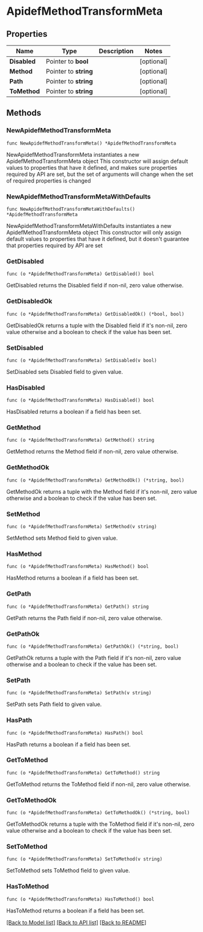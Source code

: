 # ApidefMethodTransformMeta

## Properties

Name | Type | Description | Notes
------------ | ------------- | ------------- | -------------
**Disabled** | Pointer to **bool** |  | [optional] 
**Method** | Pointer to **string** |  | [optional] 
**Path** | Pointer to **string** |  | [optional] 
**ToMethod** | Pointer to **string** |  | [optional] 

## Methods

### NewApidefMethodTransformMeta

`func NewApidefMethodTransformMeta() *ApidefMethodTransformMeta`

NewApidefMethodTransformMeta instantiates a new ApidefMethodTransformMeta object
This constructor will assign default values to properties that have it defined,
and makes sure properties required by API are set, but the set of arguments
will change when the set of required properties is changed

### NewApidefMethodTransformMetaWithDefaults

`func NewApidefMethodTransformMetaWithDefaults() *ApidefMethodTransformMeta`

NewApidefMethodTransformMetaWithDefaults instantiates a new ApidefMethodTransformMeta object
This constructor will only assign default values to properties that have it defined,
but it doesn't guarantee that properties required by API are set

### GetDisabled

`func (o *ApidefMethodTransformMeta) GetDisabled() bool`

GetDisabled returns the Disabled field if non-nil, zero value otherwise.

### GetDisabledOk

`func (o *ApidefMethodTransformMeta) GetDisabledOk() (*bool, bool)`

GetDisabledOk returns a tuple with the Disabled field if it's non-nil, zero value otherwise
and a boolean to check if the value has been set.

### SetDisabled

`func (o *ApidefMethodTransformMeta) SetDisabled(v bool)`

SetDisabled sets Disabled field to given value.

### HasDisabled

`func (o *ApidefMethodTransformMeta) HasDisabled() bool`

HasDisabled returns a boolean if a field has been set.

### GetMethod

`func (o *ApidefMethodTransformMeta) GetMethod() string`

GetMethod returns the Method field if non-nil, zero value otherwise.

### GetMethodOk

`func (o *ApidefMethodTransformMeta) GetMethodOk() (*string, bool)`

GetMethodOk returns a tuple with the Method field if it's non-nil, zero value otherwise
and a boolean to check if the value has been set.

### SetMethod

`func (o *ApidefMethodTransformMeta) SetMethod(v string)`

SetMethod sets Method field to given value.

### HasMethod

`func (o *ApidefMethodTransformMeta) HasMethod() bool`

HasMethod returns a boolean if a field has been set.

### GetPath

`func (o *ApidefMethodTransformMeta) GetPath() string`

GetPath returns the Path field if non-nil, zero value otherwise.

### GetPathOk

`func (o *ApidefMethodTransformMeta) GetPathOk() (*string, bool)`

GetPathOk returns a tuple with the Path field if it's non-nil, zero value otherwise
and a boolean to check if the value has been set.

### SetPath

`func (o *ApidefMethodTransformMeta) SetPath(v string)`

SetPath sets Path field to given value.

### HasPath

`func (o *ApidefMethodTransformMeta) HasPath() bool`

HasPath returns a boolean if a field has been set.

### GetToMethod

`func (o *ApidefMethodTransformMeta) GetToMethod() string`

GetToMethod returns the ToMethod field if non-nil, zero value otherwise.

### GetToMethodOk

`func (o *ApidefMethodTransformMeta) GetToMethodOk() (*string, bool)`

GetToMethodOk returns a tuple with the ToMethod field if it's non-nil, zero value otherwise
and a boolean to check if the value has been set.

### SetToMethod

`func (o *ApidefMethodTransformMeta) SetToMethod(v string)`

SetToMethod sets ToMethod field to given value.

### HasToMethod

`func (o *ApidefMethodTransformMeta) HasToMethod() bool`

HasToMethod returns a boolean if a field has been set.


[[Back to Model list]](../README.md#documentation-for-models) [[Back to API list]](../README.md#documentation-for-api-endpoints) [[Back to README]](../README.md)



